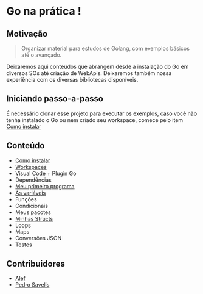 # Go na prática !

## Motivação

>Organizar material para estudos de Golang, com exemplos básicos até o avançado.

Deixaremos aqui conteúdos que abrangem desde a instalação do Go em diversos SOs até criação de WebApis. Deixaremos também nossa experiência com os diversas bibliotecas disponíveis.

## Iniciando passo-a-passo

É necessário clonar esse projeto para executar os exemplos, caso você não tenha instalado o Go ou nem criado seu workspace, comece pelo item [Como instalar](como-instalar)

## Conteúdo

* [Como instalar](como-instalar)
* [Workspaces](workspaces)
* Visual Code + Plugin Go
* Dependências
* [Meu primeiro programa](meu-primeiro-programa)
* [As variáveis](variaveis)
* Funções
* Condicionais
* Meus pacotes
* [Minhas Structs](minhas-structs)
* Loops
* Maps
* Conversões JSON
* Testes

## Contribuidores

* [Alef](https://github.com/alefcarlos/)
* [Pedro Savelis](https://github.com/psavelis)